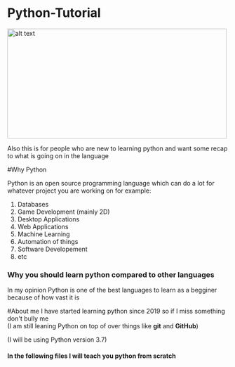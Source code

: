 # Python-Tutorial

<img src="https://cdn.worldvectorlogo.com/logos/microsoft-word-2013-logo.svg" alt="alt text" width="500" height="250">


Also this is for people who are new to learning python and want some recap to what is going on in the language

#Why Python

Python is an open source programming language which can do a lot for whatever project you are working on for example:

1. Databases
2. Game Development (mainly 2D)
3. Desktop Applications
4. Web Applications
5. Machine Learning
6. Automation of things
7. Software Developement
8. etc

<h3>Why you should learn python compared to other languages</h3>
In my opinion Python is one of the best languages to learn as a begginer because of how vast it is 

#About me
I have started learning python since 2019 so if I miss something don't bully me   
(I am still leaning Python on top of over things like __**git**__ and __**GitHub**__)

(I will be using Python version 3.7)
 

<h4>In the following files I will teach you python from scratch</h4>